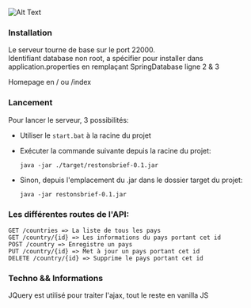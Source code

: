 ![Alt Text](https://i.ibb.co/c2HpvRK/front.jpg)

### Installation
Le serveur tourne de base sur le port 22000. \
Identifiant database non root, a spécifier pour installer dans application.properties en remplaçant SpringDatabase ligne 2 & 3

Homepage en / ou /index

### Lancement
Pour lancer le serveur, 3 possibilités:

* Utiliser le `start.bat` à la racine du projet
 
* Exécuter la commande suivante depuis la racine du projet:

    `java -jar ./target/restonsbrief-0.1.jar`

* Sinon, depuis l'emplacement du .jar dans le dossier target du projet:

    `java -jar restonsbrief-0.1.jar`

### Les différentes routes de l'API:

    GET /countries => La liste de tous les pays
    GET /country/{id} => Les informations du pays portant cet id
    POST /country => Enregistre un pays
    PUT /country/{id} => Met à jour un pays portant cet id
    DELETE /country/{id} => Supprime le pays portant cet id

### Techno && Informations
JQuery est utilisé pour traiter l'ajax, tout le reste en vanilla JS